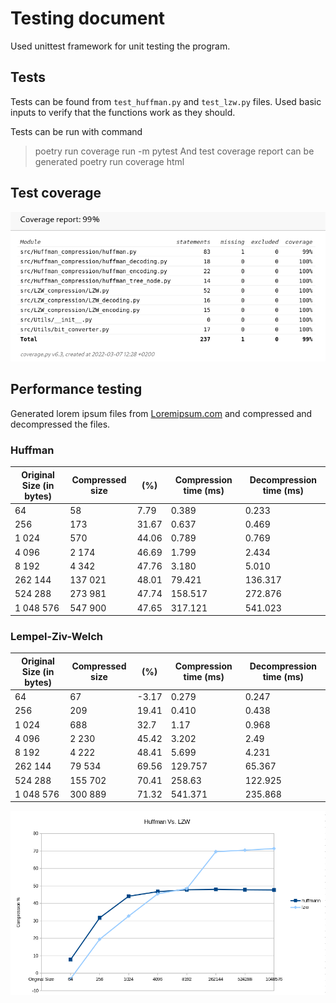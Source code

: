 # Testing document
Used unittest framework for unit testing the program.

## Tests
Tests can be found from `test_huffman.py` and `test_lzw.py` files.
Used basic inputs to verify that the functions work as they should.

Tests can be run with command
> poetry run coverage run -m pytest
And test coverage report can be generated
> poetry run coverage html

## Test coverage
![Coverage report](/documentation/pictures/coverage.png)



## Performance testing
Generated lorem ipsum files from [Loremipsum.com](https://www.lipsum.com/) and compressed and decompressed the files.

### Huffman 
| Original Size (in bytes) | Compressed size | (%) | Compression time (ms) | Decompression time (ms) |
|---|---|---|---|---|
| 64 | 58 | 7.79 | 0.389 | 0.233 |
| 256 | 173 | 31.67 | 0.637 | 0.469 |
| 1 024 | 570 | 44.06 | 0.789 | 0.769 |
| 4 096 | 2 174 | 46.69 | 1.799 | 2.434 |
| 8 192 | 4 342 | 47.76 | 3.180 | 5.010 |
| 262 144 | 137 021 | 48.01 | 79.421 | 136.317 |
| 524 288 | 273 981 | 47.74 | 158.517 | 272.876 |
| 1 048 576 | 547 900 | 47.65 | 317.121 | 541.023 |


### Lempel-Ziv-Welch
| Original Size (in bytes) | Compressed size | (%) | Compression time (ms) | Decompression time (ms) |
|---|---|---|---|---|
| 64 | 67 | -3.17 | 0.279 | 0.247 |
| 256 | 209 | 19.41 | 0.410 | 0.438 |
| 1 024 | 688 | 32.7 | 1.17 | 0.968 |
| 4 096 | 2 230| 45.42 | 3.202 | 2.49 |
| 8 192 | 4 222 | 48.41 | 5.699 | 4.231 |
| 262 144 | 79 534 | 69.56 | 129.757 | 65.367 |
| 524 288 | 155 702 | 70.41 | 258.63 | 122.925 |
| 1 048 576 | 300 889 | 71.32 | 541.371 | 235.868 |

![Compression percentage](/documentation/pictures/compression.png)
